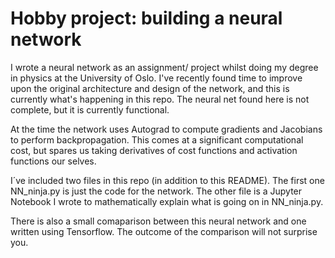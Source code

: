 # Hobby project: building a neural network 

I wrote a neural network as an assignment/ project whilst doing my degree in physics at the University of Oslo.
I've recently found time to improve upon the original architecture and design of the network, and this is currently what's happening in this repo.
The neural net found here is not complete, but it is currently functional.

At the time the network uses Autograd to compute gradients and Jacobians to perform backpropagation. This comes at a significant computational cost, but spares us taking derivatives of cost functions and activation functions our selves. 

I´ve included two files in this repo (in addition to this README). The first one NN_ninja.py is just the code for the network. The other file is a Jupyter Notebook I wrote to mathematically explain what is going on in NN_ninja.py. 

There is also a small comaparison between this neural network and one written using Tensorflow. The outcome of the comparison will not surprise you.

